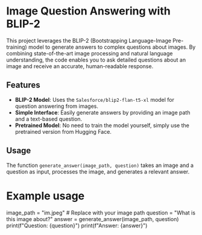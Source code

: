 # Image Question Answering with BLIP-2

This project leverages the BLIP-2 (Bootstrapping Language-Image Pre-training) model to generate answers to complex questions about images. By combining state-of-the-art image processing and natural language understanding, the code enables you to ask detailed questions about an image and receive an accurate, human-readable response.

## Features
- **BLIP-2 Model**: Uses the `Salesforce/blip2-flan-t5-xl` model for question answering from images.
- **Simple Interface**: Easily generate answers by providing an image path and a text-based question.
- **Pretrained Model**: No need to train the model yourself, simply use the pretrained version from Hugging Face.

## Usage
The function `generate_answer(image_path, question)` takes an image and a question as input, processes the image, and generates a relevant answer.

# Example usage
image_path = "im.jpeg"  # Replace with your image path
question = "What is this image about?"
answer = generate_answer(image_path, question)
print(f"Question: {question}")
print(f"Answer: {answer}")
